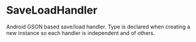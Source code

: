 SaveLoadHandler
===============

Android GSON based save/load handler. Type is declared when creating a new instance so each handler is independent and of others.

